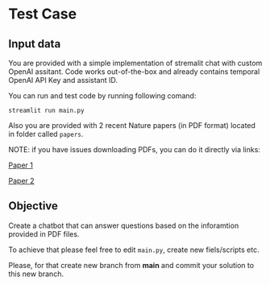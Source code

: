 # Test Case

## Input data

You are provided with a simple implementation of stremalit chat with custom OpenAI assitant.
Code works out-of-the-box and already contains temporal OpenAI API Key and assistant ID.

You can run and test code by running following comand:

`streamlit run main.py`

Also you are provided with 2 recent Nature papers (in PDF format) located in folder called `papers`.

NOTE: if you have issues downloading PDFs, you can do it directly via links: 

[Paper 1](https://www.nature.com/articles/s42256-024-00945-0)

[Paper 2](https://www.nature.com/articles/s42256-024-00878-8)

## Objective

Create a chatbot that can answer questions based on the inforamtion provided in PDF files.

To achieve that please feel free to edit `main.py`, create new fiels/scripts etc.

Please, for that create new branch from **main** and commit your solution to this new branch.